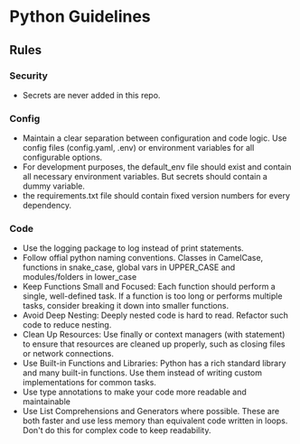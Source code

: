 # Python Guidelines

## Rules

### Security

- Secrets are never added in this repo.

### Config

- Maintain a clear separation between configuration and code logic. Use config files (config.yaml, .env) or environment variables for all configurable options.
- For development purposes, the default_env file should exist and contain all necessary environment variables. But secrets should contain a dummy variable.
- the requirements.txt file should contain fixed version numbers for every dependency.

### Code

- Use the logging package to log instead of print statements.
- Follow offial python naming conventions. Classes in CamelCase, functions in snake_case, global vars in UPPER_CASE and modules/folders in lower_case  
- Keep Functions Small and Focused: Each function should perform a single, well-defined task. If a function is too long or performs multiple tasks, consider breaking it down into smaller functions.
- Avoid Deep Nesting: Deeply nested code is hard to read. Refactor such code to reduce nesting.
- Clean Up Resources: Use finally or context managers (with statement) to ensure that resources are cleaned up properly, such as closing files or network connections.
- Use Built-in Functions and Libraries: Python has a rich standard library and many built-in functions. Use them instead of writing custom implementations for common tasks.
- Use type annotations to make your code more readable and maintainable
- Use List Comprehensions and Generators where possible. These are both faster and use less memory than equivalent code written in loops. Don't do this for complex code to keep readability.
